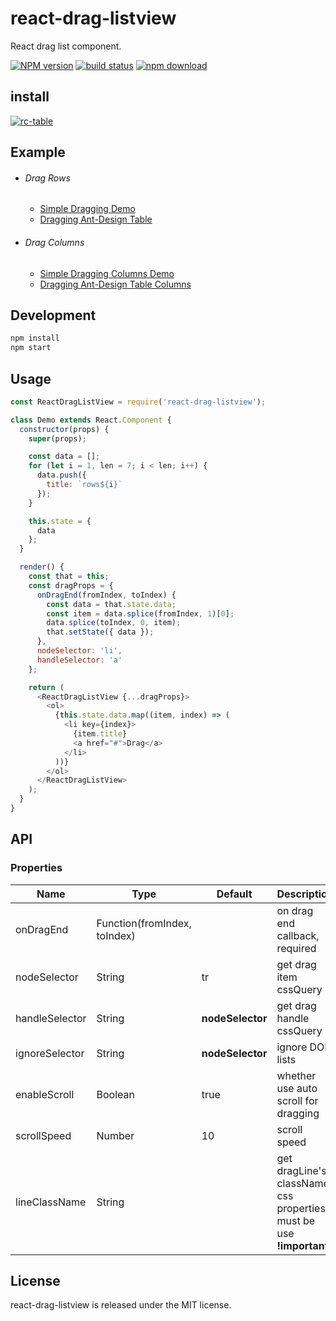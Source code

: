 # react-drag-listview

React drag list component.

[![NPM version][npm-image]][npm-url]
[![build status][travis-image]][travis-url]
[![npm download][download-image]][download-url]

[npm-image]: http://img.shields.io/npm/v/react-drag-listview.svg?style=flat-square
[npm-url]: http://npmjs.org/package/react-drag-listview
[travis-image]: https://img.shields.io/travis/raisezhang/react-drag-listview.svg?style=flat-square
[travis-url]: https://travis-ci.org/raisezhang/react-drag-listview
[download-image]: https://img.shields.io/npm/dm/react-drag-listview.svg?style=flat-square
[download-url]: https://npmjs.org/package/react-drag-listview

## install

[![rc-table](https://nodei.co/npm/react-drag-listview.png)](https://npmjs.org/package/react-drag-listview)

## Example

* ###### Drag Rows
    * [Simple Dragging Demo](https://raisezhang.github.io/react-drag-listview/examples/simple.html)
    * [Dragging Ant-Design Table](https://codepen.io/raisezhang/pen/MmjypX)

* ###### Drag Columns
    * [Simple Dragging Columns Demo](https://raisezhang.github.io/react-drag-listview/examples/dragColumn.html)
    * [Dragging Ant-Design Table Columns](https://codepen.io/raisezhang/pen/MoMoyz)

## Development

```bash
npm install
npm start
```

## Usage

```javascript
const ReactDragListView = require('react-drag-listview');

class Demo extends React.Component {
  constructor(props) {
    super(props);

    const data = [];
    for (let i = 1, len = 7; i < len; i++) {
      data.push({
        title: `rows${i}`
      });
    }

    this.state = {
      data
    };
  }

  render() {
    const that = this;
    const dragProps = {
      onDragEnd(fromIndex, toIndex) {
        const data = that.state.data;
        const item = data.splice(fromIndex, 1)[0];
        data.splice(toIndex, 0, item);
        that.setState({ data });
      },
      nodeSelector: 'li',
      handleSelector: 'a'
    };

    return (
      <ReactDragListView {...dragProps}>
        <ol>
          {this.state.data.map((item, index) => (
            <li key={index}>
              {item.title}
              <a href="#">Drag</a>
            </li>
          ))}
        </ol>
      </ReactDragListView>
    );
  }
}

```

## API

### Properties

<table class="table table-bordered table-striped">
  <thead>
    <tr>
      <th style="width: 100px;">Name</th>
      <th style="width: 50px;">Type</th>
      <th>Default</th>
      <th>Description</th>
    </tr>
  </thead>
  <tbody>
    <tr>
      <td>onDragEnd</td>
      <td>Function(fromIndex, toIndex)</td>
      <td></td>
      <td>on drag end callback, required</td>
    </tr>
    <tr>
      <td>nodeSelector</td>
      <td>String</td>
      <td>tr</td>
      <td>get drag item cssQuery</td>
    </tr>
    <tr>
      <td>handleSelector</td>
      <td>String</td>
      <td><b>nodeSelector</b></td>
      <td>get drag handle cssQuery</td>
    </tr>
    <tr>
      <td>ignoreSelector</td>
      <td>String</td>
      <td><b>nodeSelector</b></td>
      <td>ignore DOM lists</td>
    </tr>
    <tr>
      <td>enableScroll</td>
      <td>Boolean</td>
      <td>true</td>
      <td>whether use auto scroll for dragging</td>
    </tr>
    <tr>
      <td>scrollSpeed</td>
      <td>Number</td>
      <td>10</td>
      <td>scroll speed</td>
    </tr>
    <tr>
      <td>lineClassName</td>
      <td>String</td>
      <td></td>
      <td>get dragLine's className, css properties must be use <b>!important</b></td>
    </tr>
  </tbody>
</table>

## License

react-drag-listview is released under the MIT license.

